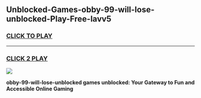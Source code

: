 
## Unblocked-Games-obby-99-will-lose-unblocked-Play-Free-lavv5
<h3>
<a href="https://premium76.site?title=obby-99-will-lose-unblocked&ref=12A">CLICK TO PLAY</a></h3>
<hr>

<h3>
<a href="https://premium76.site?title=obby-99-will-lose-unblocked&ref=12A">CLICK 2 PLAY</a>
  
</h3>

<a href="https://premium76.site?title=obby-99-will-lose-unblocked&ref=12A"><img src="https://clearcache.store/games.png"></a>


**obby-99-will-lose-unblocked games unblocked: Your Gateway to Fun and Accessible Online Gaming**
